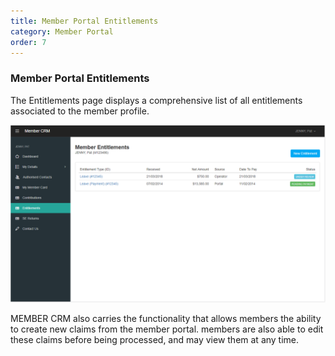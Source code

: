 ```yaml
---
title: Member Portal Entitlements
category: Member Portal
order: 7
---
```


### Member Portal Entitlements

The Entitlements page displays a comprehensive list of all entitlements associated to the member profile.

![Member Entitlements](https://github.com/zacbaron/member_overview/raw/master/images/Portal/memberentitlements.png "Member Entitlements")

MEMBER CRM also carries the functionality that allows members the ability to create new claims from the member portal. members are also able to edit these claims before being processed, and may view them at any time.
